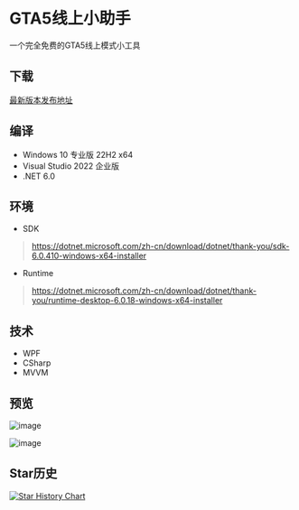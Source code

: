 # GTA5线上小助手

一个完全免费的GTA5线上模式小工具

## 下载

[最新版本发布地址](https://github.com/CrazyZhang666/GTA5OnlineTools/releases)  

## 编译

* Windows 10 专业版 22H2 x64  
* Visual Studio 2022 企业版  
* .NET 6.0  

## 环境

* SDK

> https://dotnet.microsoft.com/zh-cn/download/dotnet/thank-you/sdk-6.0.410-windows-x64-installer

* Runtime

> https://dotnet.microsoft.com/zh-cn/download/dotnet/thank-you/runtime-desktop-6.0.18-windows-x64-installer

## 技术

* WPF
* CSharp
* MVVM

## 预览

![image](https://github.com/CrazyZhang666/GTA5OnlineTools/assets/28080853/28f23916-a67c-461f-8707-e7184639707d)

![image](https://github.com/CrazyZhang666/GTA5OnlineTools/assets/28080853/6b529296-8534-4faa-9fb0-293afc48d3ff)

## Star历史

[![Star History Chart](https://api.star-history.com/svg?repos=CrazyZhang666/GTA5OnlineTools&type=Date)](https://star-history.com/#CrazyZhang666/GTA5OnlineTools&Date)
